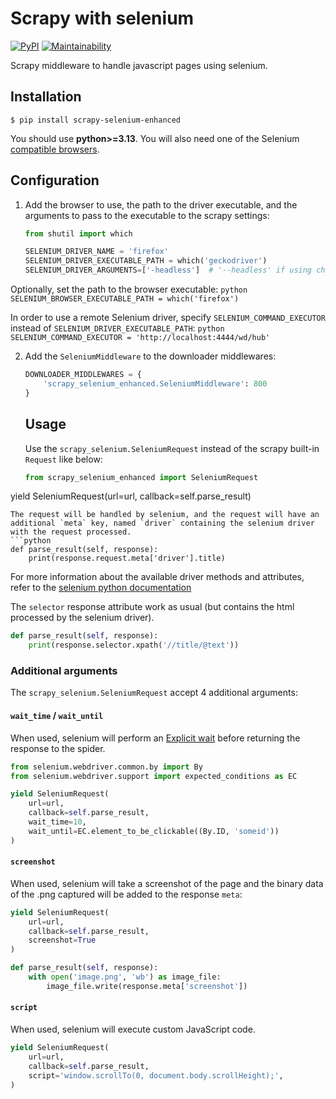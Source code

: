 # Scrapy with selenium

[![PyPI](https://img.shields.io/pypi/v/scrapy-selenium-enhanced.svg)](https://pypi.python.org/pypi/scrapy-selenium-enhanced) [![Maintainability](https://api.codeclimate.com/v1/badges/5c737098dc38a835ff96/maintainability)](https://codeclimate.com/github/clemfromspace/scrapy-selenium/maintainability)

Scrapy middleware to handle javascript pages using selenium.

## Installation

```
$ pip install scrapy-selenium-enhanced
```

You should use **python>=3.13**. 
You will also need one of the Selenium [compatible browsers](http://www.seleniumhq.org/about/platforms.jsp).

## Configuration

1. Add the browser to use, the path to the driver executable, and the arguments to pass to the executable to the scrapy settings:
   
   ```python
   from shutil import which
   
   SELENIUM_DRIVER_NAME = 'firefox'
   SELENIUM_DRIVER_EXECUTABLE_PATH = which('geckodriver')
   SELENIUM_DRIVER_ARGUMENTS=['-headless']  # '--headless' if using chrome instead of firefox
   ```

Optionally, set the path to the browser executable:
    ```python
    SELENIUM_BROWSER_EXECUTABLE_PATH = which('firefox')
    ```

In order to use a remote Selenium driver, specify `SELENIUM_COMMAND_EXECUTOR` instead of `SELENIUM_DRIVER_EXECUTABLE_PATH`:
    ```python
    SELENIUM_COMMAND_EXECUTOR = 'http://localhost:4444/wd/hub'
    ```

2. Add the `SeleniumMiddleware` to the downloader middlewares:
   
   ```python
   DOWNLOADER_MIDDLEWARES = {
       'scrapy_selenium_enhanced.SeleniumMiddleware': 800
   }
   ```
   
   ## Usage
   
   Use the `scrapy_selenium.SeleniumRequest` instead of the scrapy built-in `Request` like below:
   
   ```python
   from scrapy_selenium_enhanced import SeleniumRequest
   ```

yield SeleniumRequest(url=url, callback=self.parse_result)

```
The request will be handled by selenium, and the request will have an additional `meta` key, named `driver` containing the selenium driver with the request processed.
```python
def parse_result(self, response):
    print(response.request.meta['driver'].title)
```

For more information about the available driver methods and attributes, refer to the [selenium python documentation](http://selenium-python.readthedocs.io/api.html#module-selenium.webdriver.remote.webdriver)

The `selector` response attribute work as usual (but contains the html processed by the selenium driver).

```python
def parse_result(self, response):
    print(response.selector.xpath('//title/@text'))
```

### Additional arguments

The `scrapy_selenium.SeleniumRequest` accept 4 additional arguments:

#### `wait_time` / `wait_until`

When used, selenium will perform an [Explicit wait](http://selenium-python.readthedocs.io/waits.html#explicit-waits) before returning the response to the spider.

```python
from selenium.webdriver.common.by import By
from selenium.webdriver.support import expected_conditions as EC

yield SeleniumRequest(
    url=url,
    callback=self.parse_result,
    wait_time=10,
    wait_until=EC.element_to_be_clickable((By.ID, 'someid'))
)
```

#### `screenshot`

When used, selenium will take a screenshot of the page and the binary data of the .png captured will be added to the response `meta`:

```python
yield SeleniumRequest(
    url=url,
    callback=self.parse_result,
    screenshot=True
)

def parse_result(self, response):
    with open('image.png', 'wb') as image_file:
        image_file.write(response.meta['screenshot'])
```

#### `script`

When used, selenium will execute custom JavaScript code.

```python
yield SeleniumRequest(
    url=url,
    callback=self.parse_result,
    script='window.scrollTo(0, document.body.scrollHeight);',
)
```
